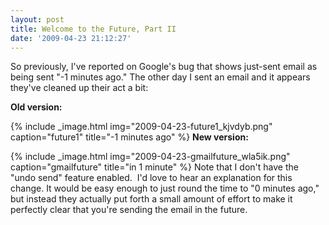 ```yaml
---
layout: post
title: Welcome to the Future, Part II
date: '2009-04-23 21:12:27'
---
```



So previously, I've reported on Google's bug that shows just-sent email as being sent "-1 minutes ago." The other day I sent an email and it appears they've cleaned up their act a bit:

**Old version:**

{% include _image.html img="2009-04-23-future1_kjvdyb.png" caption="future1" title="-1 minutes ago"  %}
**New version:**

{% include _image.html img="2009-04-23-gmailfuture_wla5ik.png" caption="gmailfuture" title="in 1 minute"  %}
Note that I don't have the "undo send" feature enabled.  I'd love to hear an explanation for this change. It would be easy enough to just round the time to "0 minutes ago," but instead they actually put forth a small amount of effort to make it perfectly clear that you're sending the email in the future.


